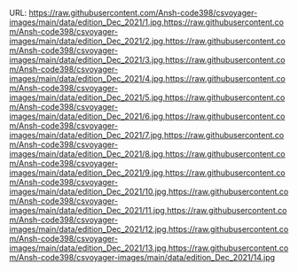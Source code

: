 URL: https://raw.githubusercontent.com/Ansh-code398/csvoyager-images/main/data/edition_Dec_2021/1.jpg,https://raw.githubusercontent.com/Ansh-code398/csvoyager-images/main/data/edition_Dec_2021/2.jpg,https://raw.githubusercontent.com/Ansh-code398/csvoyager-images/main/data/edition_Dec_2021/3.jpg,https://raw.githubusercontent.com/Ansh-code398/csvoyager-images/main/data/edition_Dec_2021/4.jpg,https://raw.githubusercontent.com/Ansh-code398/csvoyager-images/main/data/edition_Dec_2021/5.jpg,https://raw.githubusercontent.com/Ansh-code398/csvoyager-images/main/data/edition_Dec_2021/6.jpg,https://raw.githubusercontent.com/Ansh-code398/csvoyager-images/main/data/edition_Dec_2021/7.jpg,https://raw.githubusercontent.com/Ansh-code398/csvoyager-images/main/data/edition_Dec_2021/8.jpg,https://raw.githubusercontent.com/Ansh-code398/csvoyager-images/main/data/edition_Dec_2021/9.jpg,https://raw.githubusercontent.com/Ansh-code398/csvoyager-images/main/data/edition_Dec_2021/10.jpg,https://raw.githubusercontent.com/Ansh-code398/csvoyager-images/main/data/edition_Dec_2021/11.jpg,https://raw.githubusercontent.com/Ansh-code398/csvoyager-images/main/data/edition_Dec_2021/12.jpg,https://raw.githubusercontent.com/Ansh-code398/csvoyager-images/main/data/edition_Dec_2021/13.jpg,https://raw.githubusercontent.com/Ansh-code398/csvoyager-images/main/data/edition_Dec_2021/14.jpg
